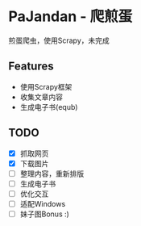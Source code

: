 # PaJandan - 爬煎蛋
煎蛋爬虫，使用Scrapy，未完成

## Features
+ 使用Scrapy框架
+ 收集文章内容
+ 生成电子书(equb)

## TODO
- [x] 抓取网页
- [x] 下载图片
- [ ] 整理内容，重新排版
- [ ] 生成电子书
- [ ] 优化交互
- [ ] 适配Windows
- [ ] 妹子图Bonus :)
